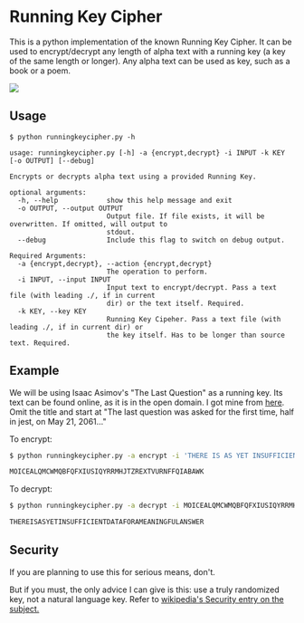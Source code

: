 # Running Key Cipher
This is a python implementation of the known Running Key Cipher. It can be used to encrypt/decrypt any length of alpha text with a running key (a key of the same length or longer). Any alpha text can be used as key, such as a book or a poem.

![](https://github.com/Adel-Wehbi/RunningKeyCipher/workflows/UnitTests/badge.svg)

## Usage
```
$ python runningkeycipher.py -h

usage: runningkeycipher.py [-h] -a {encrypt,decrypt} -i INPUT -k KEY [-o OUTPUT] [--debug]

Encrypts or decrypts alpha text using a provided Running Key.

optional arguments:
  -h, --help            show this help message and exit
  -o OUTPUT, --output OUTPUT
                        Output file. If file exists, it will be overwritten. If omitted, will output to
                        stdout.
  --debug               Include this flag to switch on debug output.

Required Arguments:
  -a {encrypt,decrypt}, --action {encrypt,decrypt}
                        The operation to perform.
  -i INPUT, --input INPUT
                        Input text to encrypt/decrypt. Pass a text file (with leading ./, if in current
                        dir) or the text itself. Required.
  -k KEY, --key KEY
                        Running Key Cipeher. Pass a text file (with leading ./, if in current dir) or
                        the key itself. Has to be longer than source text. Required.
```
## Example
We will be using Isaac Asimov's "The Last Question" as a running key. Its text can be found online, as it is in the open domain. I got mine from [here](https://www.multivax.com/last_question.html "here"). Omit the title and start at "The last question was asked for the first time, half in jest, on May 21, 2061..."

To encrypt:
```bash
$ python runningkeycipher.py -a encrypt -i 'THERE IS AS YET INSUFFICIENT DATA FOR A MEANINGFUL ANSWER' -k ./thelastquestion.txt 

MOICEALQMCWMQBFQFXIUSIQYRRMHJTZREXTVURNFFQIABAWK
```

To decrypt:
```bash
$ python runningkeycipher.py -a decrypt -i MOICEALQMCWMQBFQFXIUSIQYRRMHJTZREXTVURNFFQIABAWK -k ./thelastquestion.txt 

THEREISASYETINSUFFICIENTDATAFORAMEANINGFULANSWER
```

## Security
If you are planning to use this for serious means, don't.

But if you must, the only advice I can give is this: use a truly randomized key, not a natural language key.
Refer to [wikipedia's Security entry on the subject.](https://en.wikipedia.org/wiki/Running_key_cipher#Security "wikipedia's Security entry on the subject.")
